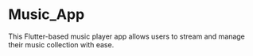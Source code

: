 # Music_App
This Flutter-based music player app allows users to stream and manage their music collection with ease. 
